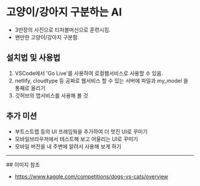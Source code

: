 # 고양이/강아지 구분하는 AI
- 3만장의 사진으로 티처블머신으로 훈련시킴.
- 왠만한 고양이/강아지 구분함. 


## 설치법 및 사용법 
1. VSCode에서 'Go Live'를 사용하여 로컬웹서비스로 사용할 수 있음. 
2. netlify, cloudtype 등 공짜로 웹서비스 할 수 있는 서버에 파일과 my_model 을 통째로 올리기
3. 깃허브의 앱서비스를 사용해 볼 것 


## 추가 미션
- 부트스트랩 등의 UI 프레임웍을 추가하여 더 멋진 UI로 꾸미기 
- 모바일브라우저에서 테스트해 보고 어울리는 UI로 꾸미기 
- 모바일 버전을 내 주변에 알려서 사용해 보게 하기 

<hr>
## 이미지 참조  

-  https://www.kaggle.com/competitions/dogs-vs-cats/overview



